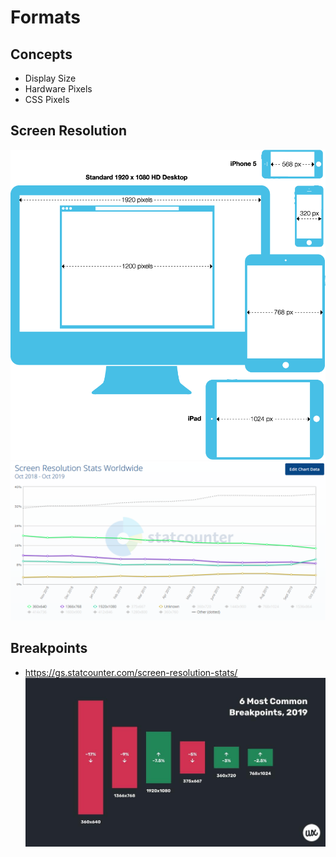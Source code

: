 # Formats


## Concepts
- Display Size
- Hardware Pixels
- CSS Pixels

## Screen Resolution
![resolutions](./assets/using-hardware-pixels-responsive-design.png)
![resolutions](./assets/StatCounter-resolution-ww-monthly-201810-201910.png)

## Breakpoints
- https://gs.statcounter.com/screen-resolution-stats/
![Breakpoints](./assets/responsive-breakpoints-2019_1000x.jpg)
